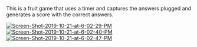 This is a fruit game that uses a timer and captures the answers plugged and generates a score with the correct answers.

<a href="https://ibb.co/b6GTq1D"><img src="https://i.ibb.co/p1kcG25/Screen-Shot-2019-10-21-at-6-02-29-PM.png" alt="Screen-Shot-2019-10-21-at-6-02-29-PM" border="0"></a>
<a href="https://ibb.co/3zT6sNn"><img src="https://i.ibb.co/Sr6Yxnz/Screen-Shot-2019-10-21-at-6-02-40-PM.png" alt="Screen-Shot-2019-10-21-at-6-02-40-PM" border="0"></a>
<a href="https://ibb.co/LvBKzhD"><img src="https://i.ibb.co/b7YtgRj/Screen-Shot-2019-10-21-at-6-02-47-PM.png" alt="Screen-Shot-2019-10-21-at-6-02-47-PM" border="0"></a>
